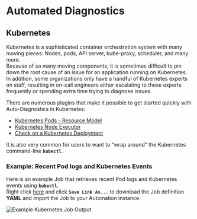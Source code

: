 # Automated Diagnostics

## Kubernetes
Kubernetes is a sophisticated container orchestration system with many moving pieces: Nodes, pods, API server, kube-proxy, scheduler, and many more.  
Because of so many moving components, it is sometimes difficult to pin down the root cause of an issue for an application running on Kubernetes.  
In addition, some organizations only have a handful of Kubernetes experts on staff, resulting in on-call engineers either escalating to these experts frequently or spending extra time trying to diagnose issues.

There are numerous plugins that make it possible to get started quickly with Auto-Diagnostics in Kubernetes:

* [Kubernetes Pods - Resource Model](https://github.com/rundeck-plugins/kubernetes#resource-model)
* [Kubernetes Node Executor](https://github.com/rundeck-plugins/kubernetes#node-executor)
* [Check on a Kubernetes Deployment](https://github.com/rundeck-plugins/kubernetes#create--update--delete--check--wait-a-deployment)

It is also very common for users to want to “wrap around” the Kubernetes command-line **`kubectl`**.


### Example: Recent Pod logs and Kubernetes Events

Here is an example Job that retrieves recent Pod logs and Kubernetes events using **`kubectl`**.  
Right click [here](https://github.com/rundeck/docs/blob/RUN-1308-diagnostics-phase-3/docs/assets/text/sample_k8s_job.yaml) and click **`Save Link As...`** to download the Job definition **YAML** and import the Job to your Automation instance.

![Example Kubernetes Job Output](@assets/img/example-k8s-job-output.png)

